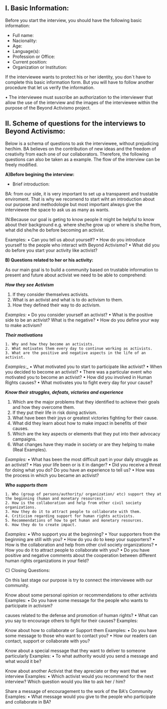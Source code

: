 ## I. Basic Information:
Before you start the interview, you should have the following basic information:
    
  * Full name:
  * Nacionality:
  * Age:
  * Language(s):
  * Profession or Office:
  * Current position:
  * Organization or Institution:
    
If the interviewee wants to protect his or her identity, you don´t have to complete this basic information form. 
But you will have to follow another procedure that let us verify the information.

 • The interviewee must suscribe an authorization to the interviewer that allow the
use of the interview and the images of the interviewee within the purpose of the Beyond Activismo project.



## II. Scheme of questions for the interviews to Beyond Activismo:

Below is a schema of questions to ask the interviewee, without prejudicing her/him.
BA believes on the contribution of new ideas and the freedom of creativity
from each one of our collaborators.
Therefore, the following questions can also be taken as a example.  The flow of the interview can be freely modified.


**A)Before begining the interview:**
   
   * Brief introduction:
   
   BA: from our side, it is very important to set up a transparent and trustable enviroment. That is why we recomend to start 
   wiht an introduction about our purpose and methodologie but most important always give the interviewee 
   the space to ask us as many as wants. 
   
   IN:Because our goal is geting to know people it might be helpful to know about their background
   e.g. where she/he grow up or  where is she/he from, what did she/he do before becoming an activist. 

   Examples:
    • Can you tell us about yourself?
    • How do you introduce yourself to the people who interact with Beyond Activismo?
    • What did you do before you start your activity like activist?
    
    
**B) Questions related to her or his activity:**

As our main goal is to build a community based on trustable information to present and future about activist
we need to be able to comprehend:

 _**How they see Activism**_
   
   1. If they consider themselves activists. 
   2. What is an activist and what is to do activism to them. 
   3. How they defined their way to do activism. 

_Examples:_
    • Do you consider yourself an activist?
    • What is the positive side to be an activist? What is the negative?
    • How do you define your way to make activism?

_**Their motivations**_
    
    1. Why and how they become an activists. 
    2. What motivates them every day to continue working as activists. 
    3. What are the positive and negative aspects in the life of an activist. 

_Examples:__
    • What motivated you to start to participate like activist?
    • When you decided to become an activist?
    • There was a particular event who motivated you to become an activist?
    • How did you involved in Human Rights causes?
    • What motivates you to fight every day for your cause?

_**Know their struggles, defeats, victories and experience**_
   
   1. Which are the major problems that they identified to achieve their goals and how they overcome them. 
   2. If they put their life in risk doing activism. 
   3. What have been their joys or greatest victories fighting for their cause. 
   4. What did they learn about how to make impact in benefits of their causes. 
   5. Which are the key aspects or elements that they put into their advocacy campaigns. 
   6. What changes have they made in society or are they helping to make (Real Examples). 

_Examples:_
    • What has been the most difficult part in your daily struggle as an activist?
    • Has your life been or is it in danger?
    • Did you receive a threat for doing what you do? Do you have an experience to tell us?
    • How was the process in which you became an activist?

_**Who supports them**_

    1. Who (group of persons/authority/ organization/ etc) support they at the beginning (human and monetary resources). 
    2. How is the collaboration and help from other civil society organizations. 
    3. How they do it to attract people to collaborate with them. 
    4. Criticism regarding support for human rights activists. 
    5. Recommendations of how to get human and monetary resources. 
    6. How they do to create impact. 

_Examples:_
    • Who support you at the beginning?
    • Your supporters from the beginning are still with you?
    • How do you do to keep your supporters?
    • How is the collaboration and help from other civil society organizations?
    • How you do it to attract people to collaborate with you?
    • Do you have positive and negative comments about the cooperation between different human rights organizations in your field?


C) Closing Questions:

On this last stage our purpose is try to connect the interviewee with our community.

Know about some personal opinion or recommendations to other activists
Examples:
    • Do you have some message for the people who wants to participate in activism?

causes related to the defense and promotion of human rights?
    • What can you say to encourage others to fight for their causes?
Examples:

Know about how to collaborate or Support them
Examples:
    • Do you have some message to those who want to contact you?
    • How our readers can contact, support or collaborate with you?

Know about a special message that they want to deliver to someone particularly
Examples:
    • To what authority would you send a message and what would it be? 

Know about another Activist that they apreciate or they want that we interview
Examples:
    • Which activist would you recommend for the next interview?
    Which question would you like to ask her / him? 

Share a message of encouragement to the work of the BA's Community
Examples:
    • What message would you give to the people who participate and
collaborate in BA? 
